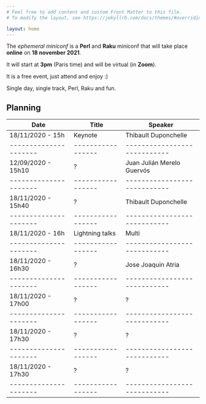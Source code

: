 ```yaml
---
# Feel free to add content and custom Front Matter to this file.
# To modify the layout, see https://jekyllrb.com/docs/themes/#overriding-theme-defaults

layout: home
---
```


The *ephemeral miniconf* is a **Perl** and **Raku** miniconf that will take place **online** on **18 november 2021**.

It will start at **3pm** (Paris time) and will be virtual (in **Zoom**).

It is a free event, just attend and enjoy :)

Single day, single track, Perl, Raku and fun.

## Planning

| Date                | Title           | Speaker                    |
|---------------------|-----------------|----------------------------|
| 18/11/2020 - 15h    | Keynote         | Thibault Duponchelle       |
|---------------------|-----------------|----------------------------|
| 12/09/2020 - 15h10  | ?               | Juan Julián Merelo Guervós |
|---------------------|-----------------|----------------------------|
| 18/11/2020 - 15h40  | ?               | Thibault Duponchelle       |
|---------------------|-----------------|----------------------------|
| 18/11/2020 - 16h    | Lightning talks | Multi                      |
|---------------------|-----------------|----------------------------|
| 18/11/2020 - 16h30  | ?               | Jose Joaquin Atria         |
|---------------------|-----------------|----------------------------|
| 18/11/2020 - 17h00  | ?               | ?                          |
|---------------------|-----------------|----------------------------|
| 18/11/2020 - 17h30  | ?               | ?                          |
|---------------------|-----------------|----------------------------|
| 18/11/2020 - 17h30  | ?               | ?                          |
|---------------------|-----------------|----------------------------|

